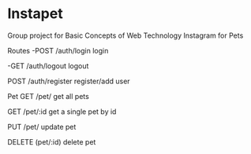 # Instapet
Group project for Basic Concepts of Web Technology
Instagram for Pets

Routes
-POST /auth/login
    login

-GET /auth/logout
    logout

POST /auth/register
    register/add user

Pet
GET /pet/
    get all pets

GET /pet/:id
    get a single pet by id


PUT /pet/ 
    update pet
    
DELETE (pet/:id)
    delete pet


